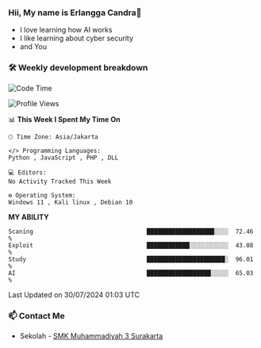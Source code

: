 ### Hii, My name is Erlangga Candra👋
- I love learning how AI works
- I like learning about cyber security
- and You

### 🛠 Weekly development breakdown

<!--START_SECTION:waka-->
![Code Time](http://img.shields.io/badge/Code%20Time-0%20secs-blue)

![Profile Views](http://img.shields.io/badge/Profile%20Views-1-blue)

📊 **This Week I Spent My Time On** 

```text
🕑︎ Time Zone: Asia/Jakarta

</> Programming Languages: 
Python , JavaScript , PHP , DLL

💻 Editors: 
No Activity Tracked This Week

⚙️ Operating System: 
Windows 11 , Kali linux , Debian 10
```

**MY ABILITY** 

```text
Scaning                                ███████████████████░░░░  72.46 % 
Exploit                                ████████████░░░░░░░░░░░  43.08 %
Study                                  ██████████████████████░  96.01 %
AI                                     ██████████████████░░░░░  65.03 %
```




 Last Updated on 30/07/2024 01:03 UTC
<!--END_SECTION:waka-->

### 📫 Contact Me
- Sekolah - [SMK Muhammadiyah 3 Surakarta](https://smkmuh3solo.sch.id)
